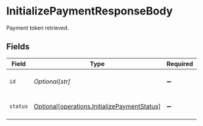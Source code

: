 # InitializePaymentResponseBody

Payment token retrieved.


## Fields

| Field                                                                                              | Type                                                                                               | Required                                                                                           | Description                                                                                        |
| -------------------------------------------------------------------------------------------------- | -------------------------------------------------------------------------------------------------- | -------------------------------------------------------------------------------------------------- | -------------------------------------------------------------------------------------------------- |
| `id`                                                                                               | *Optional[str]*                                                                                    | :heavy_minus_sign:                                                                                 | The ID for a Payment Attempt                                                                       |
| `status`                                                                                           | [Optional[operations.InitializePaymentStatus]](../../models/operations/initializepaymentstatus.md) | :heavy_minus_sign:                                                                                 | The current payment status.                                                                        |